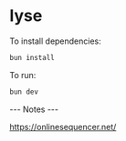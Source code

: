 # lyse

To install dependencies:

```bash
bun install
```

To run:

```bash
bun dev
```

--- Notes ---

https://onlinesequencer.net/
